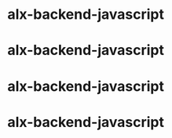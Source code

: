 # alx-backend-javascript
# alx-backend-javascript
# alx-backend-javascript
# alx-backend-javascript
